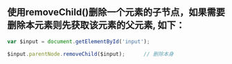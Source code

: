 ## 使用removeChild()删除一个元素的子节点，如果需要删除本元素则先获取该元素的父元素, 如下：
```javascript
var $input = document.getElementById('input');

$input.parentNode.removeChild($input);		// 删除本身
```
